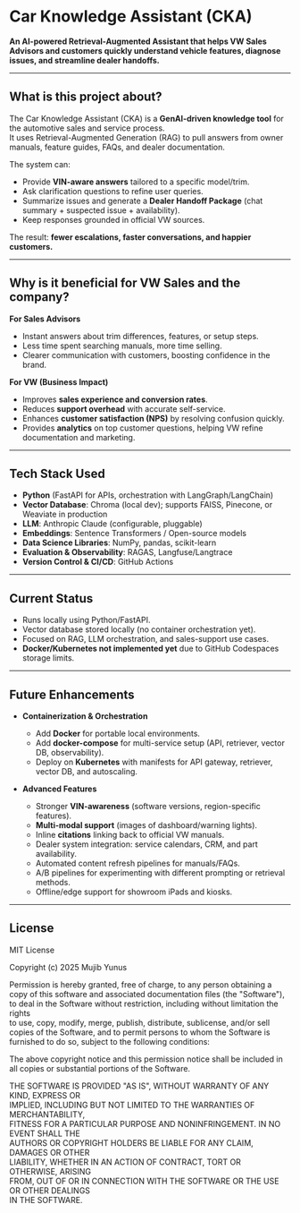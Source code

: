 # Car Knowledge Assistant (CKA)

**An AI-powered Retrieval-Augmented Assistant that helps VW Sales Advisors and customers quickly understand vehicle features, diagnose issues, and streamline dealer handoffs.**

---

## What is this project about?

The Car Knowledge Assistant (CKA) is a **GenAI-driven knowledge tool** for the automotive sales and service process.  
It uses Retrieval-Augmented Generation (RAG) to pull answers from owner manuals, feature guides, FAQs, and dealer documentation.  

The system can:
- Provide **VIN-aware answers** tailored to a specific model/trim.
- Ask clarification questions to refine user queries.
- Summarize issues and generate a **Dealer Handoff Package** (chat summary + suspected issue + availability).
- Keep responses grounded in official VW sources.

The result: **fewer escalations, faster conversations, and happier customers.**

---

## Why is it beneficial for VW Sales and the company?

**For Sales Advisors**
- Instant answers about trim differences, features, or setup steps.
- Less time spent searching manuals, more time selling.
- Clearer communication with customers, boosting confidence in the brand.

**For VW (Business Impact)**
- Improves **sales experience and conversion rates**.
- Reduces **support overhead** with accurate self-service.
- Enhances **customer satisfaction (NPS)** by resolving confusion quickly.
- Provides **analytics** on top customer questions, helping VW refine documentation and marketing.

---

## Tech Stack Used

- **Python** (FastAPI for APIs, orchestration with LangGraph/LangChain)  
- **Vector Database**: Chroma (local dev); supports FAISS, Pinecone, or Weaviate in production  
- **LLM**: Anthropic Claude (configurable, pluggable)  
- **Embeddings**: Sentence Transformers / Open-source models  
- **Data Science Libraries**: NumPy, pandas, scikit-learn  
- **Evaluation & Observability**: RAGAS, Langfuse/Langtrace  
- **Version Control & CI/CD**: GitHub Actions  

---

## Current Status

- Runs locally using Python/FastAPI.  
- Vector database stored locally (no container orchestration yet).  
- Focused on RAG, LLM orchestration, and sales-support use cases.  
- **Docker/Kubernetes not implemented yet** due to GitHub Codespaces storage limits.  

---

## Future Enhancements

- **Containerization & Orchestration**
  - Add **Docker** for portable local environments.  
  - Add **docker-compose** for multi-service setup (API, retriever, vector DB, observability).  
  - Deploy on **Kubernetes** with manifests for API gateway, retriever, vector DB, and autoscaling.  

- **Advanced Features**
  - Stronger **VIN-awareness** (software versions, region-specific features).  
  - **Multi-modal support** (images of dashboard/warning lights).  
  - Inline **citations** linking back to official VW manuals.  
  - Dealer system integration: service calendars, CRM, and part availability.  
  - Automated content refresh pipelines for manuals/FAQs.  
  - A/B pipelines for experimenting with different prompting or retrieval methods.  
  - Offline/edge support for showroom iPads and kiosks.  

---

## License

MIT License

Copyright (c) 2025 Mujib Yunus

Permission is hereby granted, free of charge, to any person obtaining a copy
of this software and associated documentation files (the "Software"), to deal
in the Software without restriction, including without limitation the rights  
to use, copy, modify, merge, publish, distribute, sublicense, and/or sell  
copies of the Software, and to permit persons to whom the Software is  
furnished to do so, subject to the following conditions:

The above copyright notice and this permission notice shall be included in  
all copies or substantial portions of the Software.

THE SOFTWARE IS PROVIDED "AS IS", WITHOUT WARRANTY OF ANY KIND, EXPRESS OR  
IMPLIED, INCLUDING BUT NOT LIMITED TO THE WARRANTIES OF MERCHANTABILITY,  
FITNESS FOR A PARTICULAR PURPOSE AND NONINFRINGEMENT. IN NO EVENT SHALL THE  
AUTHORS OR COPYRIGHT HOLDERS BE LIABLE FOR ANY CLAIM, DAMAGES OR OTHER  
LIABILITY, WHETHER IN AN ACTION OF CONTRACT, TORT OR OTHERWISE, ARISING  
FROM, OUT OF OR IN CONNECTION WITH THE SOFTWARE OR THE USE OR OTHER DEALINGS  
IN THE SOFTWARE.

